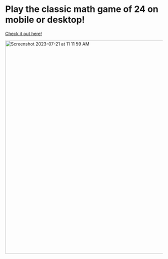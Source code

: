 # Play the classic math game of 24 on mobile or desktop!

[Check it out here!](https://24.anyagu.com)



<img width="683" alt="Screenshot 2023-07-21 at 11 11 59 AM" src="https://github.com/anyaguuu/24/assets/91390685/b670e07e-8e77-4cfc-9052-577189ea05b9">
